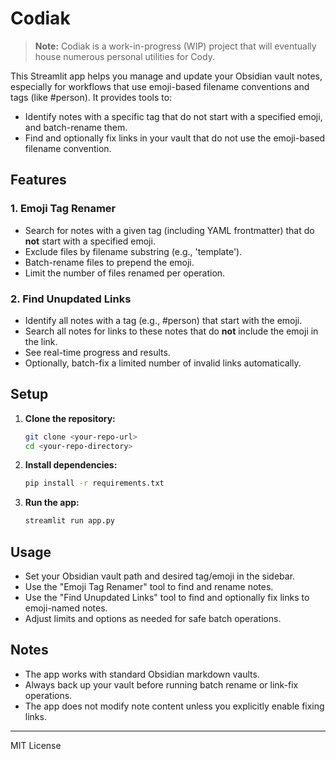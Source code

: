 # Codiak

> **Note:** Codiak is a work-in-progress (WIP) project that will eventually house numerous personal utilities for Cody.

This Streamlit app helps you manage and update your Obsidian vault notes, especially for workflows that use emoji-based filename conventions and tags (like #person). It provides tools to:

- Identify notes with a specific tag that do not start with a specified emoji, and batch-rename them.
- Find and optionally fix links in your vault that do not use the emoji-based filename convention.

## Features

### 1. Emoji Tag Renamer
- Search for notes with a given tag (including YAML frontmatter) that do **not** start with a specified emoji.
- Exclude files by filename substring (e.g., 'template').
- Batch-rename files to prepend the emoji.
- Limit the number of files renamed per operation.

### 2. Find Unupdated Links
- Identify all notes with a tag (e.g., #person) that start with the emoji.
- Search all notes for links to these notes that do **not** include the emoji in the link.
- See real-time progress and results.
- Optionally, batch-fix a limited number of invalid links automatically.

## Setup

1. **Clone the repository:**
   ```sh
   git clone <your-repo-url>
   cd <your-repo-directory>
   ```
2. **Install dependencies:**
   ```sh
   pip install -r requirements.txt
   ```
3. **Run the app:**
   ```sh
   streamlit run app.py
   ```

## Usage
- Set your Obsidian vault path and desired tag/emoji in the sidebar.
- Use the "Emoji Tag Renamer" tool to find and rename notes.
- Use the "Find Unupdated Links" tool to find and optionally fix links to emoji-named notes.
- Adjust limits and options as needed for safe batch operations.

## Notes
- The app works with standard Obsidian markdown vaults.
- Always back up your vault before running batch rename or link-fix operations.
- The app does not modify note content unless you explicitly enable fixing links.

---
MIT License